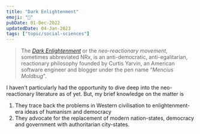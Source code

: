 ```yaml
---
title: "Dark Enlightenment"
emoji: "🏰"
pubDate: 01-Dec-2022
updatedDate: 04-Jan-2023
tags: ["topic/social-sciences"]
---
```


>The [_Dark Enlightenment_](https://en.wikipedia.org/wiki/Dark_Enlightenment) or the _neo-reactionary movement_, sometimes abbreviated NRx, is an anti-democratic, anti-egalitarian, reactionary philosophy founded by Curtis Yarvin, an American software engineer and blogger under the pen name “_Mencius Moldbug_".

I haven't particularly had the opportunity to dive deep into the neo-reactionary literature as of yet. But, my brief knowledge on the matter is

1) They trace back the problems in Western civilisation to enlightenment-era ideas of humanism and democracy
2) They advocate for the replacement of modern nation-states, democracy and government with authoritarian city-states.

